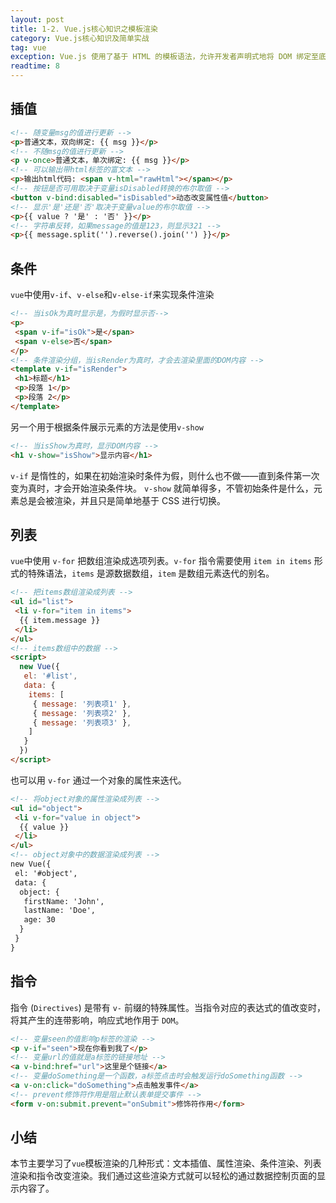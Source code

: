 ```yaml
---
layout: post
title: 1-2. Vue.js核心知识之模板渲染
category: Vue.js核心知识及简单实战
tag: vue
exception: Vue.js 使用了基于 HTML 的模板语法，允许开发者声明式地将 DOM 绑定至底层 Vue 实例的数据。所有 Vue.js 的模板都是合法的 HTML ，所以能被遵循规范的浏览器和 HTML 解析器解析。
readtime: 8
---
```


## 插值
```html
<!-- 随变量msg的值进行更新 -->
<p>普通文本，双向绑定: {{ msg }}</p>
<!-- 不随msg的值进行更新 -->
<p v-once>普通文本，单次绑定: {{ msg }}</p>
<!-- 可以输出带html标签的富文本 -->
<p>输出html代码: <span v-html="rawHtml"></span></p>
<!-- 按钮是否可用取决于变量isDisabled转换的布尔取值 -->
<button v-bind:disabled="isDisabled">动态改变属性值</button>
<!-- 显示'是'还是'否'取决于变量value的布尔取值 -->
<p>{{ value ? '是' : '否' }}</p>
<!-- 字符串反转，如果message的值是123，则显示321 -->
<p>{{ message.split('').reverse().join('') }}</p>
```

## 条件
`vue`中使用`v-if`、`v-else`和`v-else-if`来实现条件渲染
```html
<!-- 当isOk为真时显示是，为假时显示否-->
<p>
 <span v-if="isOk">是</span>
 <span v-else>否</span>
</p>
<!-- 条件渲染分组，当isRender为真时，才会去渲染里面的DOM内容 -->
<template v-if="isRender">
 <h1>标题</h1>
 <p>段落 1</p>
 <p>段落 2</p>
</template>
```
另一个用于根据条件展示元素的方法是使用`v-show`
```html
<!-- 当isShow为真时，显示DOM内容 -->
<h1 v-show="isShow">显示内容</h1>
```
`v-if` 是惰性的，如果在初始渲染时条件为假，则什么也不做——直到条件第一次变为真时，才会开始渲染条件块。
`v-show` 就简单得多，不管初始条件是什么，元素总是会被渲染，并且只是简单地基于 CSS 进行切换。

## 列表
`vue`中使用 `v-for` 把数组渲染成选项列表。`v-for` 指令需要使用 `item in items` 形式的特殊语法，`items` 是源数据数组，`item` 是数组元素迭代的别名。
```html
<!-- 把items数组渲染成列表 -->
<ul id="list">
 <li v-for="item in items">
  {{ item.message }}
 </li>
</ul>
<!-- items数组中的数据 -->
<script>
  new Vue({
   el: '#list',
   data: {
    items: [
     { message: '列表项1' },
     { message: '列表项2' },
     { message: '列表项3' },
    ]
   }
  })
</script>
```
也可以用 `v-for` 通过一个对象的属性来迭代。
```html
<!-- 将object对象的属性渲染成列表 -->
<ul id="object">
 <li v-for="value in object">
  {{ value }}
 </li>
</ul>
<!-- object对象中的数据渲染成列表 -->
new Vue({
 el: '#object',
 data: {
  object: {
   firstName: 'John',
   lastName: 'Doe',
   age: 30
  }
 }
}
```

## 指令
指令 (`Directives`) 是带有 `v-` 前缀的特殊属性。当指令对应的表达式的值改变时，将其产生的连带影响，响应式地作用于 `DOM`。
```html
<!-- 变量seen的值影响p标签的渲染 -->
<p v-if="seen">现在你看到我了</p>
<!-- 变量url的值就是a标签的链接地址 -->
<a v-bind:href="url">这里是个链接</a>
<!-- 变量doSomething是一个函数，a标签点击时会触发运行doSomething函数 -->
<a v-on:click="doSomething">点击触发事件</a>
<!-- prevent修饰符作用是阻止默认表单提交事件 -->
<form v-on:submit.prevent="onSubmit">修饰符作用</form>
```

## 小结
本节主要学习了`vue`模板渲染的几种形式：文本插值、属性渲染、条件渲染、列表渲染和指令改变渲染。我们通过这些渲染方式就可以轻松的通过数据控制页面的显示内容了。